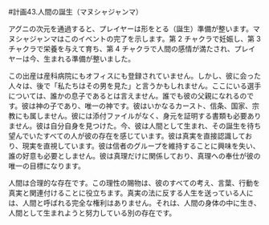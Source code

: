 #計画43.人間の誕生（マヌシャジャンマ）

アグニの次元を通過すると、プレイヤーは形をとる（誕生）準備が整います。マヌシャジャンマはこのイベントの完了を示します。第 2 チャクラで妊娠し、第 3 チャクラで栄養を与えて育ち、第 4 チャクラで人間の感情が満たされ、プレイヤーは今、生まれる準備が整いました。

この出産は産科病院にもオフィスにも登録されていません。しかし、彼に会った人々は、後で「私たちはその男を見た」と言うかもしれません。ここにいる選手については、誰かの息子であるとは言えません。誰でも彼の父親になれるのです。彼は神の子であり、唯一の神です。彼はいかなるカースト、信条、国家、宗教にも属しません。彼には添付ファイルがなく、身元を証明する書類も必要ありません。彼は自分自身を見つけた。今、彼は人間として生まれ、その誕生を待ち望んでいたすべての人が彼の存在を感じています。彼は真実を直接認識しており、現実を直視しています。彼は信者のグループを維持することに興味を失い、誰の好意も必要としません。彼は真理だけに関係しており、真理への奉仕が彼の唯一の目標になります。

人間は合理的な存在です。この理性の賜物は、彼のすべての考え、言葉、行動を真実と関連付けることに役立ちます。真実の法に反する人生を送っている人には、人間と呼ばれる完全な権利はありません。それは、人間の身体の中に生き、人間として生まれようと努力している別の存在です。
